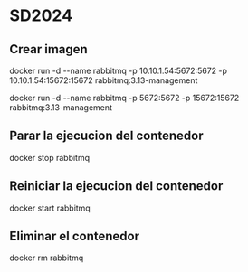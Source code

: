 # SD2024

## Crear imagen
docker run -d --name rabbitmq -p 10.10.1.54:5672:5672 -p 10.10.1.54:15672:15672 rabbitmq:3.13-management

docker run -d --name rabbitmq -p 5672:5672 -p 15672:15672 rabbitmq:3.13-management

## Parar la ejecucion del contenedor
docker stop rabbitmq

## Reiniciar la ejecucion del contenedor
docker start rabbitmq

## Eliminar el contenedor
docker rm rabbitmq


